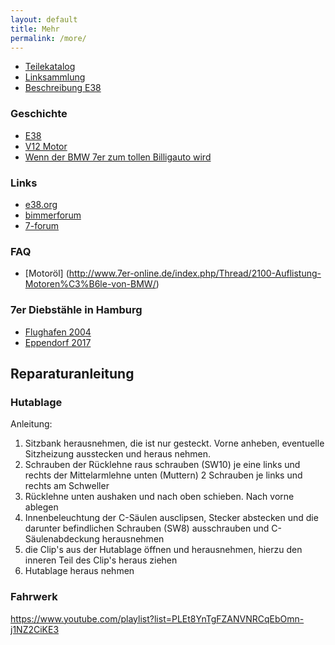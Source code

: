 ```yaml
---
layout: default
title: Mehr
permalink: /more/
---
```


* [Teilekatalog](http://de.bmwfans.info/vin/decoder?vin=DH38229)
* [Linksammlung](http://www.7-forum.com/links/index1.php?site=vcat&cat=4)
* [Beschreibung E38](http://www.7-forum.com/modelle/e38/)

### Geschichte
* [E38](http://www.7-forum.com/modelle/e38/index.php)
* [V12 Motor](http://www.7-forum.com/modelle/v12-geschichte.php)
* [Wenn der BMW 7er zum tollen Billigauto wird](https://www.welt.de/motor/fahrberichte-tests/oldtimer/article162896916/Wenn-der-BMW-7er-zum-tollen-Billigauto-wird.html)

### Links
* [e38.org](http://e38.org/)
* [bimmerforum](https://www.bimmerforums.com/forum/forumdisplay.php?274-1995-2001-(E38))
* [7-forum](http://www.7-forum.com/forum/bmw-7er-modelle/bmw-7er-modell-e38/)

### FAQ
* [Motoröl] (http://www.7er-online.de/index.php/Thread/2100-Auflistung-Motoren%C3%B6le-von-BMW/)

### 7er Diebstähle in Hamburg
* [Flughafen 2004](http://www.7-forum.com/forum/18/diebstahl-hamburg-flughafen-meines-e32-750il-26350.html)
* [Eppendorf 2017](http://www.7-forum.com/forum/18/achtung-grauer-b9-e23-heute-gestohlen-227457.html)

## Reparaturanleitung
### Hutablage
Anleitung:
1. Sitzbank herausnehmen, die ist nur gesteckt. Vorne anheben, eventuelle Sitzheizung ausstecken und heraus nehmen.
2. Schrauben der Rücklehne raus schrauben (SW10) je eine links und rechts der Mittelarmlehne unten (Muttern) 2 Schrauben je links und rechts am Schweller
3. Rücklehne unten aushaken und nach oben schieben. Nach vorne ablegen
4. Innenbeleuchtung der C-Säulen ausclipsen, Stecker abstecken und die darunter befindlichen Schrauben (SW8) ausschrauben und C-Säulenabdeckung herausnehmen
5. die Clip's aus der Hutablage öffnen und herausnehmen, hierzu den inneren Teil des Clip's heraus ziehen
6. Hutablage heraus nehmen

### Fahrwerk
https://www.youtube.com/playlist?list=PLEt8YnTgFZANVNRCqEbOmn-j1NZ2CiKE3
